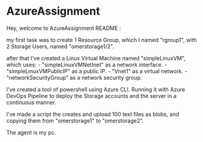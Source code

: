 # AzureAssignment

Hey,
welcome to AzureAssignment README :

my first task was to create 1 Resource Group, which I named "rgroup1",
with 2 Storage Users, named "omerstorage1/2".

after that I've created a Linux Virtual Machine named "simpleLinuxVM", which uses:
    - "simpleLinuxVMNetInet" as a network interface.
    - "simpleLinuxVMPublicIP" as a public IP.
    - "Vnet1" as a virtual network.
    - "networkSecurityGroup" as a network security group.

I've created a tool of powershell using Azure CLI.
Running it with Azure DevOps Pipeline to deploy the Storage accounts and the server in a continuous manner.

I've made a script the creates and upload 100 text files as blobs, and copying them from "omerstorage1" to "omerstorage2".

The agent is my pc.
